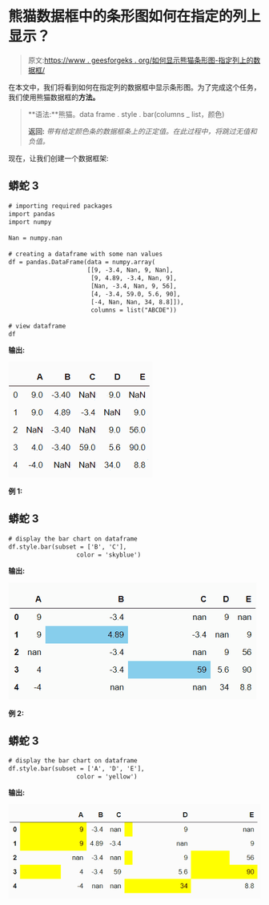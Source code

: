 # 熊猫数据框中的条形图如何在指定的列上显示？

> 原文:[https://www . geesforgeks . org/如何显示熊猫条形图-指定列上的数据框/](https://www.geeksforgeeks.org/how-to-display-bar-charts-in-pandas-dataframe-on-specified-columns/)

在本文中，我们将看到如何在指定列的数据框中显示条形图。为了完成这个任务，我们使用熊猫数据框的**方法。**

> **语法:**熊猫。data frame . style . bar(columns _ list，颜色)
> 
> **返回:** *带有给定颜色条的数据框条上的正定值。在此过程中，将跳过无值和负值。*

现在，让我们创建一个数据框架:

## 蟒蛇 3

```
# importing required packages
import pandas
import numpy

Nan = numpy.nan

# creating a dataframe with some nan values
df = pandas.DataFrame(data = numpy.array(
                      [[9, -3.4, Nan, 9, Nan],
                       [9, 4.89, -3.4, Nan, 9],
                       [Nan, -3.4, Nan, 9, 56],
                       [4, -3.4, 59.0, 5.6, 90],
                       [-4, Nan, Nan, 34, 8.8]]),
                       columns = list("ABCDE"))

# view dataframe
df
```

**输出:**

![](img/ce570c3b80b4ad33baf42b55672ae005.png)

**例 1:**

## 蟒蛇 3

```
# display the bar chart on dataframe
df.style.bar(subset = ['B', 'C'],
                   color = 'skyblue')
```

**输出:**

![](img/f6cc38ca806ceb16804cef71bc2df481.png)

**例 2:**

## 蟒蛇 3

```
# display the bar chart on dataframe
df.style.bar(subset = ['A', 'D', 'E'],
                   color = 'yellow')
```

**输出:**

![](img/8015073e84dec4a1487eab0724629b4f.png)
